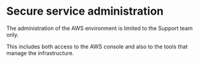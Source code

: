 # Secure service administration

The administration of the AWS environment is limited to the Support team only.

This includes both access to the AWS console and also to the tools that manage the infrastructure. 
